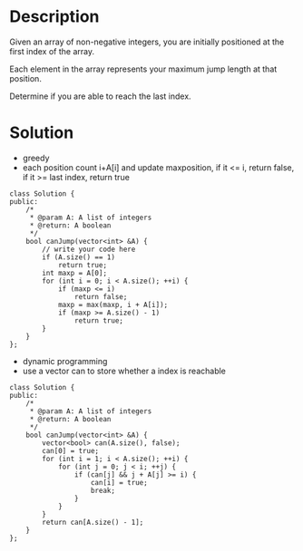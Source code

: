 # Description

Given an array of non-negative integers, you are initially positioned at the first index of the array.

Each element in the array represents your maximum jump length at that position.

Determine if you are able to reach the last index.

# Solution

- greedy
- each position count i+A[i] and update maxposition, if it <= i, return false, if it >= last index, return true

```
class Solution {
public:
    /*
     * @param A: A list of integers
     * @return: A boolean
     */
    bool canJump(vector<int> &A) {
        // write your code here
        if (A.size() == 1)
            return true;
        int maxp = A[0];
        for (int i = 0; i < A.size(); ++i) {
            if (maxp <= i)
                return false;
            maxp = max(maxp, i + A[i]);
            if (maxp >= A.size() - 1)
                return true;
        }
    }
};
```

- dynamic programming
- use a vector can to store whether a index is reachable
```
class Solution {
public:
    /*
     * @param A: A list of integers
     * @return: A boolean
     */
    bool canJump(vector<int> &A) {
        vector<bool> can(A.size(), false);
        can[0] = true;
        for (int i = 1; i < A.size(); ++i) {
            for (int j = 0; j < i; ++j) {
                if (can[j] && j + A[j] >= i) {
                    can[i] = true;
                    break;
                }
            }
        }
        return can[A.size() - 1];
    }
};
```
